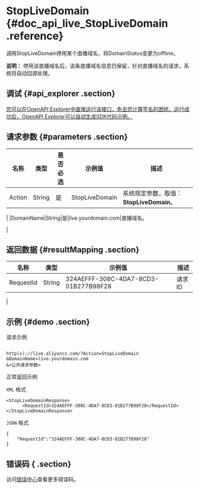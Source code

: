 # StopLiveDomain {#doc_api_live_StopLiveDomain .reference}

调用StopLiveDomain停用某个直播域名，将DomainStatus变更为offline。

**说明：** 停用该直播域名后，该条直播域名信息仍保留，针对直播域名的请求，系统将自动回源处理。

## 调试 {#api_explorer .section}

[您可以在OpenAPI Explorer中直接运行该接口，免去您计算签名的困扰。运行成功后，OpenAPI Explorer可以自动生成SDK代码示例。](https://api.aliyun.com/#product=live&api=StopLiveDomain&type=RPC&version=2016-11-01)

## 请求参数 {#parameters .section}

|名称|类型|是否必选|示例值|描述|
|--|--|----|---|--|
|Action|String|是|StopLiveDomain|系统规定参数，取值：**StopLiveDomain**。

 |
|DomainName|String|是|live.yourdomain.com|直播域名。

 |

## 返回数据 {#resultMapping .section}

|名称|类型|示例值|描述|
|--|--|---|--|
|RequestId|String|324AEFFF-308C-4DA7-8CD3-01B277B98F28|请求ID

 |

## 示例 {#demo .section}

请求示例

``` {#request_demo}

http(s)://live.aliyuncs.com/?Action=StopLiveDomain
&DomainName=live.yourdomain.com
&<公共请求参数>

```

正常返回示例

`XML` 格式

``` {#xml_return_success_demo}
<StopLiveDomainResponse>
	  <RequestId>324AEFFF-308C-4DA7-8CD3-01B277B98F28</RequestId>
</StopLiveDomainResponse>
```

`JSON` 格式

``` {#json_return_success_demo}
{
	"RequestId":"324AEFFF-308C-4DA7-8CD3-01B277B98F28"
}
```

## 错误码 { .section}

访问[错误中心](https://error-center.aliyun.com/status/product/live)查看更多错误码。

